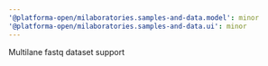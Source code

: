 ```yaml
---
'@platforma-open/milaboratories.samples-and-data.model': minor
'@platforma-open/milaboratories.samples-and-data.ui': minor
---
```


Multilane fastq dataset support
